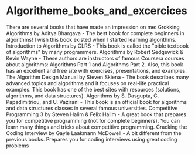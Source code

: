 # Algoritheme_books_and_excercices

There are several books that have made an impression on me:
Grokking Algorithms by Aditya Bhargava - The best book for complete beginners in algorithms! I wish this book existed when I started learning algorithms.
Introduction to Algorithms by CLRS - This book is called the "bible textbook of algorithms" by many programmers.
Algorithms by Robert Sedgewick & Kevin Wayne - These authors are instructors of famous Coursera courses about algorithms: Algorithms Part 1 and Algorithms Part 2. Also, this book has an excellent and free site with exercises, presentations, and examples.
The Algorithm Design Manual by Steven Skiena - The book describes many advanced topics and algorithms and it focuses on real-life practical examples. This book has one of the best sites with resources (solutions, algorithms, and data structures).
Algorithms by S. Dasgupta, C. Papadimitriou, and U. Vazirani - This book is an official book for algorithms and data structures classes in several famous universities.
Competitive Programming 3 by Steven Halim & Felix Halim - A great book that prepares you for competitive programming (not for complete beginners). You can learn many things and tricks about competitive programming.
Cracking the Coding Interview by Gayle Laakmann McDowell - A bit different from the previous books. Prepares you for coding interviews using great coding problems
